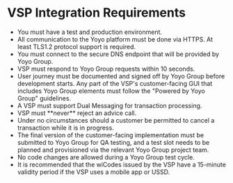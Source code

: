 # VSP Integration Requirements

<ul>
<li>You must have a test and production environment.</li>
<li>All communication to the Yoyo platform must be done via HTTPS. At least TLS1.2 protocol support is required.</li>
<li>You must connect to the secure DNS endpoint that will be provided by Yoyo Group.</li>
<li>VSP must respond to Yoyo Group requests within 10 seconds.</li>
<li>User journey must be documented and signed off by Yoyo Group before development starts.
Any part of the VSP's customer-facing GUI that includes Yoyo Group elements must follow the "Powered by Yoyo Group" guidelines.</li>
<li>A VSP must support Dual Messaging for transaction processing.</li>
<li>VSP must **never** reject an advice call.</li>
<li>Under no circumstances should a customer be permitted to cancel a transaction while it is in progress.</li>
<li>The final version of the customer-facing implementation must be submitted to Yoyo Group for QA testing, and a test slot needs to be planned and provisioned via the relevant Yoyo Group project team.</li>
<li>No code changes are allowed during a Yoyo Group test cycle.</li>
<li>It is recommended that the wiCodes issued by the VSP have a 15-minute validity period if the VSP uses a mobile app or USSD.</li>
</ul>
